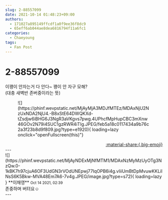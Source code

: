 ```yaml
---
slug: 2-88557099
date: 2021-10-14 01:48:23+09:00
authors:
  - 171027a895149ffcdf1a0f9ee36f8dc9
  - 65eff6ab044ae8dea6816794f11a6fc1
categories:
  - Chaeyoung
tags:
  - Fan Post
---
```


# 2-88557099

<div class="post-container" markdown="1">
<div class="content-container md-sidebar__scrollwrap" markdown="1">

이꽹이 안자는거 다 안다~ 꽹이 안 자구 모해?<br>(대충 새벽반 존버중이라는 뜻)
<figure markdown="1">
![](https://phinf.wevpstatic.net/MjAyMjA3MDJfMTEz/MDAxNjU2NzUxNDA2NjU4.-B8xStE64DWQKXd-tZsdjw6iBHG6J3NgR3aVKgvs7pwg.4UPhcfMpHupCBC3mXnw46GOv2N79i4SUC1gzRWR4iTIg.JPEG/feb5a18c0117434a9b76c2a3f23b8d9f809.jpg?type=e1920){ loading=lazy onclick="openFullscreen(this)"}
</figure>


</div>
</div>

<div style="text-align: right;" markdown="1">
<a href="https://weverse.io/fromis9/fanpost/2-88557099" style="text-align: right;">:material-share:{.big-emoji}</a>
</div>
---

<div class="comments-container md-sidebar__scrollwrap" markdown="1">
<div class="comment" markdown="1">
<div class='id-container' markdown="1">
![](https://phinf.wevpstatic.net/MjAyNDExMjNfMTM1/MDAxNzMyMzUyOTg3NzQw.0-1kBK7h97cjuA6OF3UdGN3rVOdUNEpwj77IqOPB6i4g.vliiUmBtDpMvuwKKLiINsS6K5Bkw-MVA48Em7A6-7v4g.JPEG/image.jpg?type=s72){ loading=lazy }
**<span class="artist">이채영</span>** <small>Oct 14 2021, 02:39</small><br>
</div>
<div class='comment-body' markdown="1">
존중하며 버텨요☺️
</div>
</div>
</div>
---
